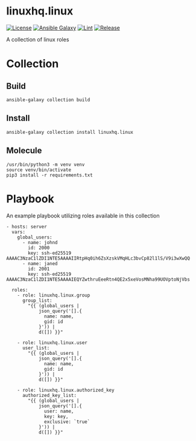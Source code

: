 # linuxhq.linux

[![License](https://img.shields.io/badge/license-GPLv3-lightgreen)](https://www.gnu.org/licenses/gpl-3.0.en.html#license-text)
[![Ansible Galaxy](https://img.shields.io/badge/collection-linuxhq.linux-blue)](https://galaxy.ansible.com/linuxhq/linux)
[![Lint](https://github.com/linuxhq/ansible-collection-linux/actions/workflows/pre-commit.yml/badge.svg)](https://github.com/linuxhq/ansible-collection-linux/actions/workflows/pre-commit.yml)
[![Release](https://github.com/linuxhq/ansible-collection-linux/actions/workflows/release.yml/badge.svg)](https://github.com/linuxhq/ansible-collection-linux/actions/workflows/release.yml)

A collection of linux roles

# Collection

## Build

    ansible-galaxy collection build

## Install

    ansible-galaxy collection install linuxhq.linux

## Molecule

    /usr/bin/python3 -m venv venv
    source venv/bin/activate
    pip3 install -r requirements.txt

# Playbook

An example playbook utilizing roles available in this collection

    - hosts: server
      vars:
        global_users:
          - name: johnd
            id: 2000
            key: ssh-ed25519 AAAAC3NzaC1lZDI1NTE5AAAAIIRtpHq0ih6ZsXzskVMqHLc3bvCp82l1lS/V9i3wXwQQ
          - name: janed
            id: 2001
            key: ssh-ed25519 AAAAC3NzaC1lZDI1NTE5AAAAIEQYZwthruEeeRtn4QE2x5xeVosMNha99UOVptoNjVbs

      roles:
        - role: linuxhq.linux.group
          group_list:
            "{{ (global_users |
                json_query('[].{
                  name: name,
                  gid: id
                }')) |
                d([]) }}"

        - role: linuxhq.linux.user
          user_list:
            "{{ (global_users |
                json_query('[].{
                  name: name,
                  gid: id
                }')) |
                d([]) }}"

        - role: linuxhq.linux.authorized_key
          authorized_key_list:
            "{{ (global_users |
                json_query('[].{
                  user: name,
                  key: key,
                  exclusive: `true`
                }')) |
                d([]) }}"
